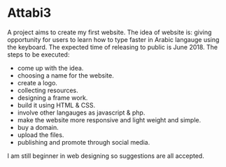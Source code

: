 # Attabi3
A project aims to create my first website.
The idea of website is: giving opportunity for users to learn how to type faster in Arabic langauge using the keyboard.
The expected time of releasing to public is June 2018.
The steps to be executed:
- come up with the idea.
- choosing a name for the website.
- create a logo.
- collecting resources.
- designing a frame work.
- build it using HTML & CSS.
- involve other langauges as javascript & php.
- make the website more responsive and light weight and simple.
- buy a domain.
- upload the files.
- publishing and promote through social media.

I am still beginner in web designing so suggestions are all accepted.
